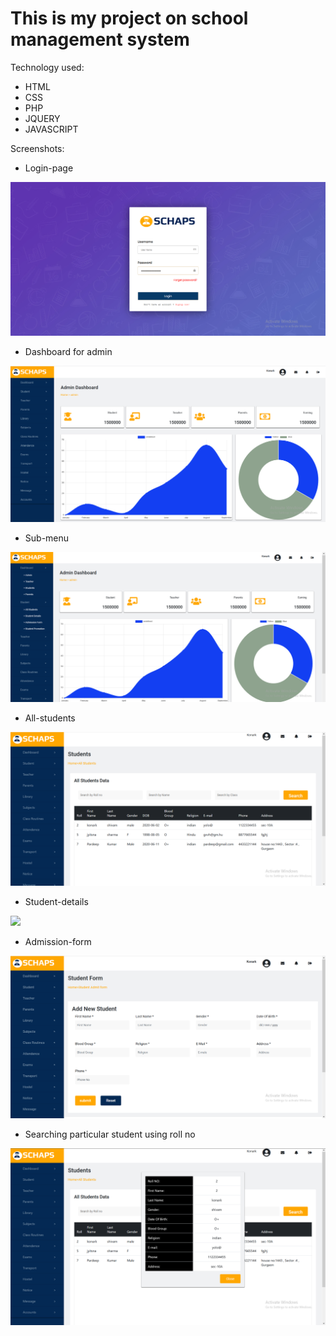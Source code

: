 # This is my project on school management system
Technology used:
*	HTML
*	CSS
*	PHP
*	JQUERY
*	JAVASCRIPT

Screenshots:
* Login-page
<img src="img/2git.PNG">



* Dashboard for admin
<img src="img/git1.PNG">

* Sub-menu
<img src="img/3git.PNG">

* All-students
<img src="img/4git.PNG">

* Student-details
<img src="/img/5git.PNG">

* Admission-form
<img src="img/6git.PNG">

* Searching particular student using roll no
<img src="img/7git.PNG">
